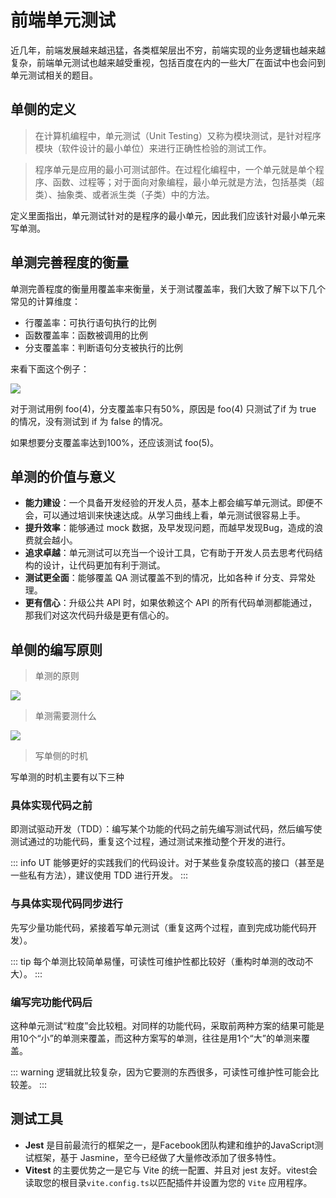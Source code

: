 # 前端单元测试

近几年，前端发展越来越迅猛，各类框架层出不穷，前端实现的业务逻辑也越来越复杂，前端单元测试也越来越受重视，包括百度在内的一些大厂在面试中也会问到单元测试相关的题目。

## 单侧的定义

>在计算机编程中，单元测试（Unit Testing）又称为模块测试，是针对程序模块（软件设计的最小单位）来进行正确性检验的测试工作。

>程序单元是应用的最小可测试部件。在过程化编程中，一个单元就是单个程序、函数、过程等；对于面向对象编程，最小单元就是方法，包括基类（超类）、抽象类、或者派生类（子类）中的方法。

定义里面指出，单元测试针对的是程序的最小单元，因此我们应该针对最小单元来写单测。

## 单测完善程度的衡量

单测完善程度的衡量用覆盖率来衡量，关于测试覆盖率，我们大致了解下以下几个常见的计算维度：

- 行覆盖率：可执行语句执行的比例
- 函数覆盖率：函数被调用的比例
- 分支覆盖率：判断语句分支被执行的比例

来看下面这个例子：

![](https://pic3.zhimg.com/80/v2-19de62784f67a4c442bb3081497194ea_1440w.jpg)

对于测试用例 foo(4)，分支覆盖率只有50%，原因是 foo(4) 只测试了if 为 true 的情况，没有测试到 if 为 false 的情况。

如果想要分支覆盖率达到100%，还应该测试 foo(5)。

## 单测的价值与意义

- **能力建设**：一个具备开发经验的开发人员，基本上都会编写单元测试。即便不会，可以通过培训来快速达成。从学习曲线上看，单元测试很容易上手。
- **提升效率**：能够通过 mock 数据，及早发现问题，而越早发现Bug，造成的浪费就会越小。
- **追求卓越**：单元测试可以充当一个设计工具，它有助于开发人员去思考代码结构的设计，让代码更加有利于测试。
- **测试更全面**：能够覆盖 QA 测试覆盖不到的情况，比如各种 if 分支、异常处理。
- **更有信心**：升级公共 API 时，如果依赖这个 API 的所有代码单测都能通过，那我们对这次代码升级是更有信心的。

## 单侧的编写原则

> 单测的原则

![](https://pic3.zhimg.com/80/v2-9eb11cfc3908c4915d195106cbac8eb2_1440w.jpg)

> 单测需要测什么

![](https://pic3.zhimg.com/80/v2-1017705bf42c3667c4ceb4f4b2d5f56a_1440w.jpg)

> 写单侧的时机

写单测的时机主要有以下三种

### 具体实现代码之前

即测试驱动开发（TDD）：编写某个功能的代码之前先编写测试代码，然后编写使测试通过的功能代码，重复这个过程，通过测试来推动整个开发的进行。

::: info
UT 能够更好的实践我们的代码设计。对于某些复杂度较高的接口（甚至是一些私有方法），建议使用 TDD 进行开发。
:::

### 与具体实现代码同步进行

先写少量功能代码，紧接着写单元测试（重复这两个过程，直到完成功能代码开发）。

::: tip
每个单测比较简单易懂，可读性可维护性都比较好（重构时单测的改动不大）。
:::

### 编写完功能代码后

这种单元测试“粒度”会比较粗。对同样的功能代码，采取前两种方案的结果可能是用10个“小”的单测来覆盖，而这种方案写的单测，往往是用1个“大”的单测来覆盖。

::: warning
逻辑就比较复杂，因为它要测的东西很多，可读性可维护性可能会比较差。
:::

## 测试工具

- **Jest** 是目前最流行的框架之一，是Facebook团队构建和维护的JavaScript测试框架，基于 Jasmine，至今已经做了大量修改添加了很多特性。
- **Vitest** 的主要优势之一是它与 Vite 的统一配置、并且对 jest 友好。vitest会读取您的根目录`vite.config.ts`以匹配插件并设置为您的 `Vite` 应用程序。
